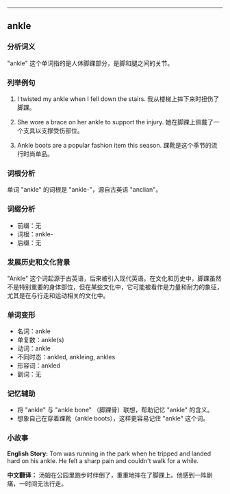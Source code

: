 
---------------
## ankle
### 分析词义
"ankle" 这个单词指的是人体脚踝部分，是脚和腿之间的关节。

### 列举例句
1. I twisted my ankle when I fell down the stairs.
   我从楼梯上摔下来时扭伤了脚踝。

2. She wore a brace on her ankle to support the injury.
   她在脚踝上佩戴了一个支具以支撑受伤部位。

3. Ankle boots are a popular fashion item this season.
   踝靴是这个季节的流行时尚单品。

### 词根分析
单词 "ankle" 的词根是 "ankle-"，源自古英语 "anclian"。

### 词缀分析
- 前缀：无
- 词根：ankle-
- 后缀：无

### 发展历史和文化背景
"Ankle" 这个词起源于古英语，后来被引入现代英语。在文化和历史中，脚踝虽然不是特别重要的身体部位，但在某些文化中，它可能被看作是力量和耐力的象征，尤其是在与行走和运动相关的文化中。

### 单词变形
- 名词：ankle
- 单复数：ankle(s)
- 动词：ankle
- 不同时态：ankled, ankleing, ankles
- 形容词：ankled
- 副词：无

### 记忆辅助
- 将 "ankle" 与 "ankle bone" （脚踝骨）联想，帮助记忆 "ankle" 的含义。
- 想象自己在穿着踝靴（ankle boots），这样更容易记住 "ankle" 这个词。

### 小故事
**English Story:**
Tom was running in the park when he tripped and landed hard on his ankle. He felt a sharp pain and couldn't walk for a while.

**中文翻译：**
汤姆在公园里跑步时绊倒了，重重地摔在了脚踝上。他感到一阵剧痛，一时间无法行走。

